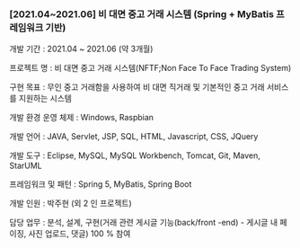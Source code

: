 ### [2021.04~2021.06] 비 대면 중고 거래 시스템 (Spring + MyBatis 프레임워크 기반)

개발 기간 : 2021.04 ~ 2021.06 (약 3개월)

프로젝트 명 : 비 대면 중고 거래 시스템(NFTF;Non Face To Face Trading System)

구현 목표	: 무인 중고 거래함을 사용하여 비 대면 직거래 및 기본적인 중고 거래 서비스를 지원하는 시스템

개발 환경	운영 체제 : Windows, Raspbian

개발 언어	: JAVA, Servlet, JSP, SQL, HTML, Javascript, CSS, JQuery

개발 도구	: Eclipse, MySQL, MySQL Workbench, Tomcat, Git, Maven, StarUML

프레임워크 및 패턴 : Spring 5, MyBatis, Spring Boot

개발 인원	: 박주현 (외 2 인 프로젝트)

담당 업무	: 분석, 설계, 구현(거래 관련 게시글 기능(back/front -end) - 게시글 내 페이징, 사진 업로드, 댓글) 100 % 참여
